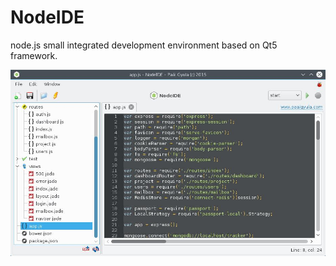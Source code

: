 # NodeIDE
node.js small integrated development environment based on Qt5 framework.

![alt tag](https://raw.githubusercontent.com/paalgyula/nodeide/master/docs/sshot.jpeg)
